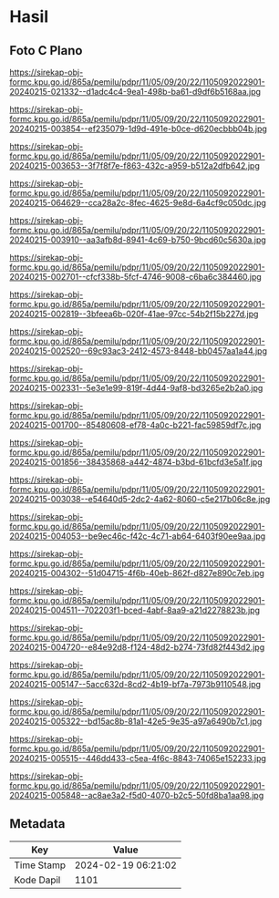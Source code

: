 # Hasil

## Foto C Plano

https://sirekap-obj-formc.kpu.go.id/865a/pemilu/pdpr/11/05/09/20/22/1105092022901-20240215-021332--d1adc4c4-9ea1-498b-ba61-d9df6b5168aa.jpg

https://sirekap-obj-formc.kpu.go.id/865a/pemilu/pdpr/11/05/09/20/22/1105092022901-20240215-003854--ef235079-1d9d-491e-b0ce-d620ecbbb04b.jpg

https://sirekap-obj-formc.kpu.go.id/865a/pemilu/pdpr/11/05/09/20/22/1105092022901-20240215-003653--3f7f8f7e-f863-432c-a959-b512a2dfb642.jpg

https://sirekap-obj-formc.kpu.go.id/865a/pemilu/pdpr/11/05/09/20/22/1105092022901-20240215-064629--cca28a2c-8fec-4625-9e8d-6a4cf9c050dc.jpg

https://sirekap-obj-formc.kpu.go.id/865a/pemilu/pdpr/11/05/09/20/22/1105092022901-20240215-003910--aa3afb8d-8941-4c69-b750-9bcd60c5630a.jpg

https://sirekap-obj-formc.kpu.go.id/865a/pemilu/pdpr/11/05/09/20/22/1105092022901-20240215-002701--cfcf338b-5fcf-4746-9008-c6ba6c384460.jpg

https://sirekap-obj-formc.kpu.go.id/865a/pemilu/pdpr/11/05/09/20/22/1105092022901-20240215-002819--3bfeea6b-020f-41ae-97cc-54b2f15b227d.jpg

https://sirekap-obj-formc.kpu.go.id/865a/pemilu/pdpr/11/05/09/20/22/1105092022901-20240215-002520--69c93ac3-2412-4573-8448-bb0457aa1a44.jpg

https://sirekap-obj-formc.kpu.go.id/865a/pemilu/pdpr/11/05/09/20/22/1105092022901-20240215-002331--5e3e1e99-819f-4d44-9af8-bd3265e2b2a0.jpg

https://sirekap-obj-formc.kpu.go.id/865a/pemilu/pdpr/11/05/09/20/22/1105092022901-20240215-001700--85480608-ef78-4a0c-b221-fac59859df7c.jpg

https://sirekap-obj-formc.kpu.go.id/865a/pemilu/pdpr/11/05/09/20/22/1105092022901-20240215-001856--38435868-a442-4874-b3bd-61bcfd3e5a1f.jpg

https://sirekap-obj-formc.kpu.go.id/865a/pemilu/pdpr/11/05/09/20/22/1105092022901-20240215-003038--e54640d5-2dc2-4a62-8060-c5e217b06c8e.jpg

https://sirekap-obj-formc.kpu.go.id/865a/pemilu/pdpr/11/05/09/20/22/1105092022901-20240215-004053--be9ec46c-f42c-4c71-ab64-6403f90ee9aa.jpg

https://sirekap-obj-formc.kpu.go.id/865a/pemilu/pdpr/11/05/09/20/22/1105092022901-20240215-004302--51d04715-4f6b-40eb-862f-d827e890c7eb.jpg

https://sirekap-obj-formc.kpu.go.id/865a/pemilu/pdpr/11/05/09/20/22/1105092022901-20240215-004511--702203f1-bced-4abf-8aa9-a21d2278823b.jpg

https://sirekap-obj-formc.kpu.go.id/865a/pemilu/pdpr/11/05/09/20/22/1105092022901-20240215-004720--e84e92d8-f124-48d2-b274-73fd82f443d2.jpg

https://sirekap-obj-formc.kpu.go.id/865a/pemilu/pdpr/11/05/09/20/22/1105092022901-20240215-005147--5acc632d-8cd2-4b19-bf7a-7973b9110548.jpg

https://sirekap-obj-formc.kpu.go.id/865a/pemilu/pdpr/11/05/09/20/22/1105092022901-20240215-005322--bd15ac8b-81a1-42e5-9e35-a97a6490b7c1.jpg

https://sirekap-obj-formc.kpu.go.id/865a/pemilu/pdpr/11/05/09/20/22/1105092022901-20240215-005515--446dd433-c5ea-4f6c-8843-74065e152233.jpg

https://sirekap-obj-formc.kpu.go.id/865a/pemilu/pdpr/11/05/09/20/22/1105092022901-20240215-005848--ac8ae3a2-f5d0-4070-b2c5-50fd8ba1aa98.jpg


## Metadata

| Key        | Value               |
| ---------- | ------------------- |
| Time Stamp | 2024-02-19 06:21:02 |
| Kode Dapil | 1101                |



